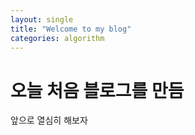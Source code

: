 ```yaml
---
layout: single
title: "Welcome to my blog"
categories: algorithm
---
```


# 오늘 처음 블로그를 만듬

앞으로 열심히 해보자
